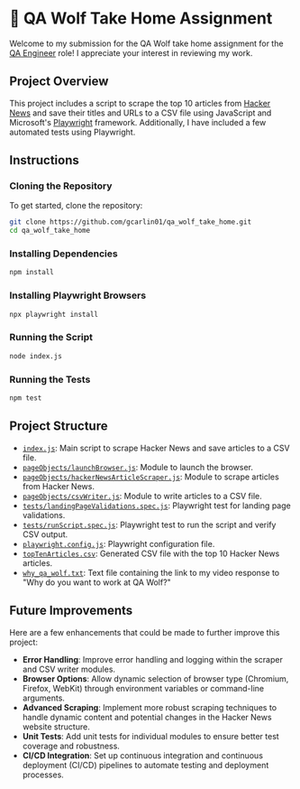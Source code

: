 # 🐺 QA Wolf Take Home Assignment

Welcome to my submission for the QA Wolf take home assignment for the [QA Engineer](https://www.notion.so/qawolf/QA-Wolf-QA-Engineer-Remote-156203a1e476459ea5e6ffca972d0efe) role! I appreciate your interest in reviewing my work.

## Project Overview

This project includes a script to scrape the top 10 articles from [Hacker News](https://news.ycombinator.com/) and save their titles and URLs to a CSV file using JavaScript and Microsoft's [Playwright](https://playwright.dev/) framework. Additionally, I have included a few automated tests using Playwright.

## Instructions

### Cloning the Repository

To get started, clone the repository:

```bash
git clone https://github.com/gcarlin01/qa_wolf_take_home.git
cd qa_wolf_take_home
```

### Installing Dependencies

```bash
npm install
```

### Installing Playwright Browsers

```bash
npx playwright install
```

### Running the Script

```bash
node index.js
```

### Running the Tests

```bash
npm test
```

## Project Structure

- [`index.js`](index.js): Main script to scrape Hacker News and save articles to a CSV file.
- [`pageObjects/launchBrowser.js`](pageObjects/launchBrowser.js): Module to launch the browser.
- [`pageObjects/hackerNewsArticleScraper.js`](pageObjects/hackerNewsArticleScraper.js): Module to scrape articles from Hacker News.
- [`pageObjects/csvWriter.js`](pageObjects/csvWriter.js): Module to write articles to a CSV file.
- [`tests/landingPageValidations.spec.js`](tests/landingPageValidations.spec.js): Playwright test for landing page validations.
- [`tests/runScript.spec.js`](tests/runScript.spec.js): Playwright test to run the script and verify CSV output.
- [`playwright.config.js`](playwright.config.js): Playwright configuration file.
- [`topTenArticles.csv`](topTenArticles.csv): Generated CSV file with the top 10 Hacker News articles.
- [`why_qa_wolf.txt`](why_qa_wolf.txt): Text file containing the link to my video response to "Why do you want to work at QA Wolf?"

## Future Improvements

Here are a few enhancements that could be made to further improve this project:

- **Error Handling**: Improve error handling and logging within the scraper and CSV writer modules.
- **Browser Options**: Allow dynamic selection of browser type (Chromium, Firefox, WebKit) through environment variables or command-line arguments.
- **Advanced Scraping**: Implement more robust scraping techniques to handle dynamic content and potential changes in the Hacker News website structure.
- **Unit Tests**: Add unit tests for individual modules to ensure better test coverage and robustness.
- **CI/CD Integration**: Set up continuous integration and continuous deployment (CI/CD) pipelines to automate testing and deployment processes.
